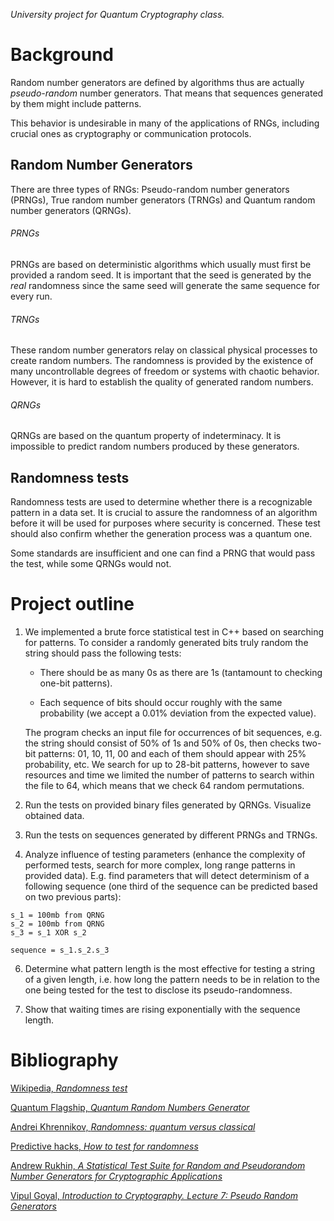 *University project for Quantum Cryptography class.*

# Background
Random number generators are defined by algorithms thus are actually *pseudo-random* number generators. That means that sequences generated by them might include patterns.

This behavior is undesirable in many of the applications of RNGs, including crucial ones as cryptography or communication protocols. 

## Random Number Generators
There are three types of RNGs: Pseudo-random number generators (PRNGs), True random number generators (TRNGs) and Quantum random number generators (QRNGs).

###### PRNGs
PRNGs are based on deterministic algorithms which usually must first be provided a random seed. It is important that the seed is generated by the *real* randomness since the same seed will generate the same sequence for every run. 

###### TRNGs
These random number generators relay on classical physical processes to create random numbers. The randomness is provided by the existence of many uncontrollable degrees of freedom or systems with chaotic behavior. However, it is hard to establish the quality of generated random numbers.

###### QRNGs
QRNGs are based on the quantum property of indeterminacy. It is impossible to predict random numbers produced by these generators.


## Randomness tests
Randomness tests are used to determine whether there is a recognizable pattern in a data set. It is crucial to assure the randomness of an algorithm before it will be used for purposes where security is concerned. These test should also confirm whether the generation process was a quantum one. 

Some standards are insufficient and one can find a PRNG that would pass the test, while some QRNGs would not.

# Project outline
 1. We implemented a brute force statistical test in C++ based on searching for patterns. To consider a randomly generated bits truly random the string should pass the following tests:
    - There should be as many 0s as there are 1s (tantamount to checking one-bit patterns).
    
    - Each sequence of bits should occur roughly with the same probability (we accept a 0.01% deviation from the expected value). 
    
    The program checks an input file for occurrences of bit sequences, e.g. the string should consist of 50% of 1s and 50% of 0s, then checks two-bit patterns: 01, 10, 11, 00 and each of them should appear with 25% probability, etc.
    We search for up to 28-bit patterns, however to save resources and time we limited the number of patterns to search within the file to 64, which means that we check 64 random permutations.
    


 2. Run the tests on provided binary files generated by QRNGs. Visualize obtained data.


 4. Run the tests on sequences generated by different PRNGs and TRNGs.


 5. Analyze influence of testing parameters (enhance the complexity of performed tests, search for more complex, long range patterns in provided data). E.g. find parameters that will detect determinism of a following sequence (one third of the sequence can be predicted based on two previous parts): 
```
s_1 = 100mb from QRNG
s_2 = 100mb from QRNG
s_3 = s_1 XOR s_2 

sequence = s_1.s_2.s_3
```
  6. Determine what pattern length is the most effective for testing a string of a given length, i.e. how long the pattern needs to be in relation to the one being tested for the test to disclose its pseudo-randomness.


  7. Show that waiting times are rising exponentially with the sequence length.

# Bibliography 
[Wikipedia, *Randomness test*](https://en.wikipedia.org/wiki/Randomness_test)

[Quantum Flagship, *Quantum Random Numbers Generator*](https://qt.eu/discover-quantum/underlying-principles/qrng/)

[Andrei Khrennikov, *Randomness: quantum versus classical*](https://arxiv.org/abs/1512.08852)

[Predictive hacks, *How to test for randomness*](https://predictivehacks.com/how-to-test-for-randomness/)

[Andrew Rukhin, *A Statistical Test Suite for Random and Pseudorandom Number Generators for Cryptographic Applications*](https://nvlpubs.nist.gov/nistpubs/legacy/sp/nistspecialpublication800-22r1a.pdf)

[Vipul Goyal, *Introduction to Cryptography. Lecture 7: Pseudo Random Generators*](https://www.cs.cmu.edu/~goyal/s18/15503/scribe_notes/lecture7.pdf)
